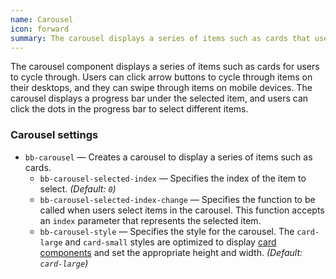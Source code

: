 ```yaml
---
name: Carousel
icon: forward
summary: The carousel displays a series of items such as cards that users can cycle through.
---
```


The carousel component displays a series of items such as cards for users to cycle through. Users can click arrow buttons to cycle through items on their desktops, and they can swipe through items on mobile devices. The carousel displays a progress bar under the selected item, and users can click the dots in the progress bar to select different items. 

### Carousel settings ###
- `bb-carousel` &mdash; Creates a carousel to display a series of items such as cards.
    - `bb-carousel-selected-index` &mdash; Specifies the index of the item to select. *(Default: `0`)*
    - `bb-carousel-selected-index-change` &mdash; Specifies the function to be called when users select items in the carousel. This function accepts an `index` parameter that represents the selected item.
    - `bb-carousel-style` &mdash; Specifies the style for the carousel. The `card-large` and `card-small` styles are optimized to display [card components](../card/) and set the appropriate height and width. *(Default: `card-large`)*
